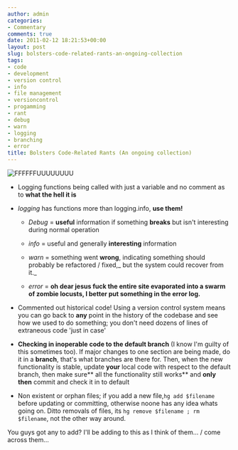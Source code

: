 ```yaml
---
author: admin
categories:
- Commentary
comments: true
date: 2011-02-12 18:21:53+00:00
layout: post
slug: bolsters-code-related-rants-an-ongoing-collection
tags:
- code
- development
- version control
- info
- file management
- versioncontrol
- progamming
- rant
- debug
- warn
- logging
- branching
- error
title: Bolsters Code-Related Rants (An ongoing collection)
---
```



![FFFFFFUUUUUUUU](http://kissmyalas.com/wp-content/uploads/2010/05/RageFace.jpg)


  * Logging functions being called with just a variable and no comment as to **what the hell it is**


  * _logging_ has functions more than logging.info, **use them!**


    * _Debug_ = **useful** information if something **breaks** but isn't interesting during normal operation


    * _info_ = useful and generally **interesting** information


    * _warn_ = something went **wrong**, indicating something should probably be refactored / fixed,_ but the system could recover from it._


    * _error_ = **oh dear jesus fuck the entire site evaporated into a swarm of zombie locusts, I better put something in the error log.**


  * Commented out historical code! Using a version control system means you can go back to **any** point in the history of the codebase and see how we used to do something; you don't need dozens of lines of extraneous code 'just in case'


  * **Checking in inoperable code to the default branch** (I know I'm guilty of this sometimes too). If major changes to one section are being made, do it in a **branch**, that's what branches are there for. Then, when the new functionality is stable, update **your** local code with respect to the default branch, then make sure** all the functionality still works** and **only** **then** commit and check it in to default


  * Non existent or orphan files; if you add a new file,`hg add $filename` before updating or committing, otherwise noone has any idea whats going on. Ditto removals of files, its `hg remove $filename ; rm $filename`, not the other way around.

You guys got any to add? I'll be adding to this as I think of them... / come across them...
